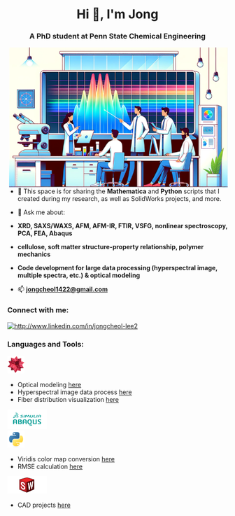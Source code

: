 
<h1 align="center">Hi 👋, I'm Jong</h1>
<h3 align="center">A PhD student at Penn State Chemical Engineering</h3>
<img align="right" alt="Coding" width="500" src="https://github.com/JasonL1422/Images/blob/main/main2.png">


- 🌱 This space is for sharing the **Mathematica** and **Python** scripts that I created during my research, as well as SolidWorks projects, and more.

- 💬 Ask me about:
- **XRD, SAXS/WAXS, AFM, AFM-IR, FTIR, VSFG, nonlinear spectroscopy, PCA, FEA, Abaqus**
- **cellulose, soft matter structure-property relationship, polymer mechanics**
- **Code development for large data processing (hyperspectral image, multiple spectra, etc.) & optical modeling**
  
- 📫 **jongcheol1422@gmail.com**

<h3 align="left">Connect with me:</h3>
<p align="left">
<a href="https://linkedin.com/in/jongcheol-lee2" target="blank"><img align="center" src="https://raw.githubusercontent.com/rahuldkjain/github-profile-readme-generator/master/src/images/icons/Social/linked-in-alt.svg" alt="http://www.linkedin.com/in/jongcheol-lee2" height="30" width="40" /></a>
</p>

<h3 align="left">Languages and Tools:</h3>
<p align="left">
  
<a href="https://www.wolfram.com/mathematica" target="_blank" rel="noreferrer"> <img src="https://github.com/JasonL1422/Images/blob/main/mathematica.png" alt="Mathematica" width="40" height="40"/> </a>
* Optical modeling [here](https://github.com/JasonL1422/Optical-modeling-for-crossed-polarization-microscopy-intensity)
* Hyperspectral image data process [here](https://github.com/JasonL1422/hyperspectral-image-data-processing-through-Mathematica)
* Fiber distribution visualization [here](https://github.com/JasonL1422/fiber-distribution)

<a href="https://www.3ds.com/products/simulia/abaqus" target="_blank" rel="noreferrer"> <img src="https://github.com/JasonL1422/Images/blob/main/Abaqus.png" alt="Abaqus" width="90" height="45"/>  
<a href="https://www.python.org" target="_blank" rel="noreferrer"> <img src="https://raw.githubusercontent.com/devicons/devicon/master/icons/python/python-original.svg" alt="python" width="40" height="40"/> </a>

* Viridis color map conversion [here](https://github.com/JasonL1422/Viridis-color-map)
* RMSE calculation [here](https://github.com/JasonL1422/multiple-RMSE-calculation)
</a>
<a href="https://www.solidworks.com" target="_blank" rel="noreferrer"> <img src="https://github.com/JasonL1422/Images/blob/main/sw.png" alt="SolidWorks" width="90" height="40"/> </a>

* CAD projects [here](https://github.com/JasonL1422/SolidWorks-CAD)
</a>
</p>

